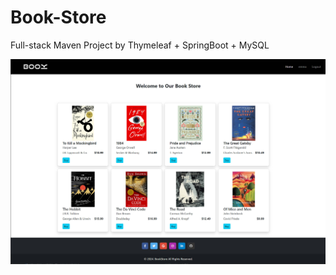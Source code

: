 # Book-Store
 Full-stack Maven Project by Thymeleaf + SpringBoot + MySQL

![Interface of project](https://github.com/Marc-J-L/Book-Store/blob/main/img/project01-1.jpg)
